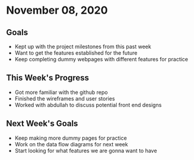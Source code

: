 # November 08, 2020

## Goals

* Kept up with the project milestones from this past week
* Want to get the features established for the future
* Keep completing dummy webpages with different features for practice

## This Week's Progress

* Got more familiar with the github repo 
* Finished the wireframes and user stories
* Worked with abdullah to discuss potential front end designs

## Next Week's Goals

* Keep making more dummy pages for practice
* Work on the data flow diagrams for next week
* Start looking for what features we are gonna want to have 